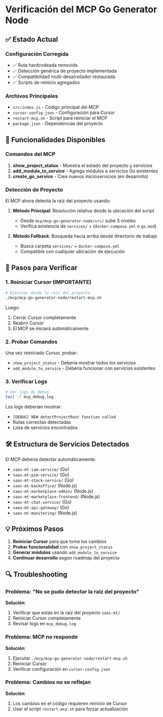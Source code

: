 # Verificación del MCP Go Generator Node

## ✅ Estado Actual

### Configuración Corregida
- ✅ Ruta hardcodeada removida 
- ✅ Detección genérica de proyecto implementada
- ✅ Compatibilidad multi-desarrollador restaurada
- ✅ Scripts de reinicio agregados

### Archivos Principales
- `src/index.js` - Código principal del MCP
- `cursor-config.json` - Configuración para Cursor
- `restart-mcp.sh` - Script para reiniciar el MCP
- `package.json` - Dependencias del proyecto

## 🔧 Funcionalidades Disponibles

### Comandos del MCP
1. **show_project_status** - Muestra el estado del proyecto y servicios
2. **add_module_to_service** - Agrega módulos a servicios Go existentes  
3. **create_go_service** - Crea nuevos microservicios (en desarrollo)

### Detección de Proyecto
El MCP ahora detecta la raíz del proyecto usando:

1. **Método Principal**: Resolución relativa desde la ubicación del script
   - Desde `mcp/mcp-go-generator-node/src/` sube 3 niveles
   - Verifica existencia de `services/` + (`docker-compose.yml` o `go.mod`)

2. **Método Fallback**: Búsqueda hacia arriba desde directorio de trabajo
   - Busca carpeta `services/` + `docker-compose.yml`
   - Compatible con cualquier ubicación de ejecución

## 🚀 Pasos para Verificar

### 1. Reiniciar Cursor (IMPORTANTE)
```bash
# Ejecutar desde la raíz del proyecto
./mcp/mcp-go-generator-node/restart-mcp.sh
```

Luego:
1. Cerrar Cursor completamente
2. Reabrir Cursor  
3. El MCP se iniciará automáticamente

### 2. Probar Comandos
Una vez reiniciado Cursor, probar:

- `show_project_status` - Debería mostrar todos los servicios
- `add_module_to_service` - Debería funcionar con servicios existentes

### 3. Verificar Logs
```bash
# Ver logs de debug
tail -f mcp_debug.log
```

Los logs deberían mostrar:
- `[DEBUG] NEW detectProjectRoot function called`
- Rutas correctas detectadas
- Lista de servicios encontrados

## 🛠️ Estructura de Servicios Detectados

El MCP debería detectar automáticamente:
- `saas-mt-iam-service/` (Go)
- `saas-mt-pim-service/` (Go) 
- `saas-mt-stock-service/` (Go)
- `saas-mt-backoffice/` (Node.js)
- `saas-mt-marketplace-admin/` (Node.js)
- `saas-mt-marketplace-frontend/` (Node.js)
- `saas-mt-chat-service/` (Go)
- `saas-mt-api-gateway/` (Go)
- `saas-mt-monitoring/` (Node.js)

## 💡 Próximos Pasos

1. **Reiniciar Cursor** para que tome los cambios
2. **Probar funcionalidad** con `show_project_status`
3. **Generar módulos** usando `add_module_to_service`
4. **Continuar desarrollo** según roadmap del proyecto

## 🔍 Troubleshooting

### Problema: "No se pudo detectar la raíz del proyecto"
**Solución**: 
1. Verificar que estás en la raíz del proyecto `saas-mt/`
2. Reiniciar Cursor completamente
3. Revisar logs en `mcp_debug.log`

### Problema: MCP no responde
**Solución**:
1. Ejecutar `./mcp/mcp-go-generator-node/restart-mcp.sh`
2. Reiniciar Cursor
3. Verificar configuración en `cursor-config.json`

### Problema: Cambios no se reflejan
**Solución**:
1. Los cambios en el código requieren reinicio de Cursor
2. Usar el script `restart-mcp.sh` para forzar actualización 
